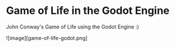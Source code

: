 # Game of Life in the Godot Engine

John Conway's Game of Life using the Godot Engine :)

![image][game-of-life-godot.png]
